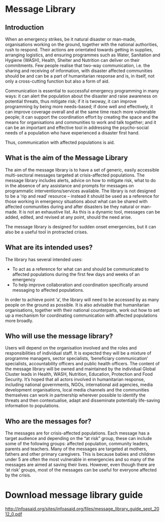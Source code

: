 Message Library
===============

Introduction
------------

When an emergency strikes, be it natural disaster or man-made, organisations working on the ground, together with the national authorities, rush to respond. Their actions are orientated towards getting in supplies, arranging logistics, and ensuring programmes such as Water, Sanitation and Hygiene (WASH), Health, Shelter and Nutrition can deliver on their commitments. Few people realise that two-way communication, i.e. the sharing and receiving of information, with disaster affected communities should be and can be a part of humanitarian response and is, in itself, not only a cross-cutting function but also a form of aid.

Communication is essential to successful emergency programming in many ways: it can alert the population about the disaster and raise awareness on potential threats, thus mitigate risk; if it is twoway, it can improve programming by being more needs-based; if done well and effectively, it can improve coverage overall and at the same time reach more vulnerable people; it can support the coordination effort by creating the space and the means for organisations and communities to work and talk together; and it can be an important and effective tool in addressing the psycho-social needs of a population who have experienced a disaster first hand. 

Thus, communication with affected populations is aid.

What is the aim of the Message Library
--------------------------------------

The aim of the message library is to have a set of generic, easily accessible multi-sectoral messages targeted at crisis-affected populations. The message library includes alerts, advice on  how to mitigate risk, what to do in the absence of any assistance and prompts for messages on programmatic interventions/services available. The library is not designed to be a ‘rip and read’ resource – instead it should be used as a reference for those working in emergency situations about what can be shared with affected communities during and after disasters be they natural or man-made. It is not an exhaustive list. As this is a dynamic tool, messages can be added, edited, and revised at any point, should the need arise. 

The message library is designed for sudden onset emergencies, but it can also be a useful tool in protracted crises. 

What are its intended uses?
---------------------------

The library has several intended uses: 
  * To act as a reference for what can and should be communicated to affected populations during the first few days and weeks of an emergency
  * To help improve collaboration and coordination specifically around messaging to affected populations.

In order to achieve point ‘a’, the library will need to be accessed by as many people on the ground as possible. It is also advisable that humanitarian organisations, together with their national counterparts, work out how to set up a mechanism for coordinating communication with affected populations more broadly.

Who will use the message library?
---------------------------------

Users will depend on the organisation involved and the roles and responsibilities of individual staff. It is expected they will be a mixture of programme managers, sector specialists, ‘beneficiary communication’ specialists, accountability officers and public health officers. The content of the message library will be owned and maintained by the individual Global Cluster leads in Health, WASH, Nutrition, Education, Protection and Food Security. It’s hoped that all actors involved in humanitarian response, including national governments, NGOs, international aid agencies, media development organisations, local media channels and the communities themselves can work in partnership wherever possible to identify the threats and then contextualise, adapt and disseminate potentially life-saving information to populations.

Who are the messages for? 
--------------------------

The messages are for crisis-affected populations. Each message has a target audience and depending on the “at risk” group, these can include some of the following groups: affected population, community leaders, parents and teachers. Many of the messages are targeted at mothers, fathers and other primary caregivers. This is because babies and children under 5 are often the most vulnerable in emergencies and so many of the messages are aimed at saving their lives. However, even though there are ‘at risk’ groups, most of the messages can be useful for everyone affected by the crisis.

Download message library guide
==============================

http://infoasaid.org/sites/infoasaid.org/files/message_library_guide_sept_2012_0.pdf
